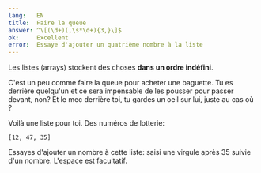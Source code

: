 ```yaml
---
lang:   EN
title:  Faire la queue
answer: ^\[(\d+)(,\s*\d+){3,}\]$
ok:     Excellent
error:  Essaye d'ajouter un quatrième nombre à la liste
---
```


Les listes (arrays) stockent des choses __dans un ordre indéfini__.

C'est un peu comme faire la queue pour acheter une baguette. Tu es
derrière quelqu'un et ce sera impensable de les pousser pour passer
devant, non? Et le mec derrière toi, tu gardes un oeil sur lui, juste au
cas où ?

Voilà une liste pour toi. Des numéros de lotterie:

    [12, 47, 35]

Essayes d'ajouter un nombre à cette liste: saisi une virgule après 35
suivie d'un nombre. L'espace est facultatif.
